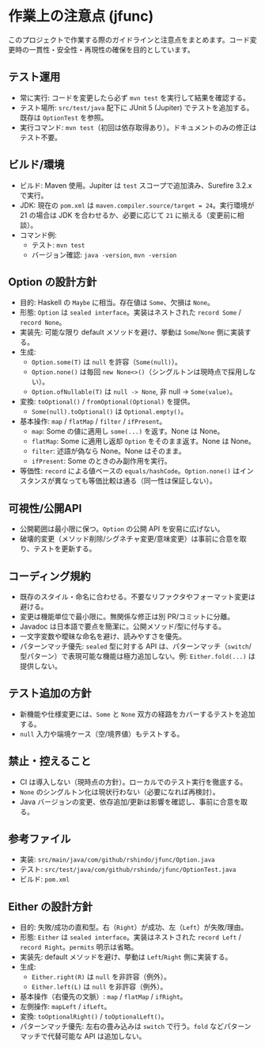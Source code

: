# 作業上の注意点 (jfunc)

このプロジェクトで作業する際のガイドラインと注意点をまとめます。コード変更時の一貫性・安全性・再現性の確保を目的としています。

## テスト運用
- 常に実行: コードを変更したら必ず `mvn test` を実行して結果を確認する。
- テスト場所: `src/test/java` 配下に JUnit 5 (Jupiter) でテストを追加する。既存は `OptionTest` を参照。
- 実行コマンド: `mvn test`（初回は依存取得あり）。ドキュメントのみの修正はテスト不要。

## ビルド/環境
- ビルド: Maven 使用。Jupiter は `test` スコープで追加済み、Surefire 3.2.x で実行。
- JDK: 現在の `pom.xml` は `maven.compiler.source/target = 24`。実行環境が 21 の場合は JDK を合わせるか、必要に応じて `21` に揃える（変更前に相談）。
- コマンド例:
  - テスト: `mvn test`
  - バージョン確認: `java -version`, `mvn -version`

## Option の設計方針
- 目的: Haskell の `Maybe` に相当。存在値は `Some`、欠損は `None`。
- 形態: `Option` は `sealed interface`。実装はネストされた `record Some` / `record None`。
- 実装先: 可能な限り default メソッドを避け、挙動は `Some`/`None` 側に実装する。
- 生成:
  - `Option.some(T)` は `null` を許容（`Some(null)`）。
  - `Option.none()` は毎回 `new None<>()`（シングルトンは現時点で採用しない）。
  - `Option.ofNullable(T)` は `null -> None`, 非 null -> `Some(value)`。
- 変換: `toOptional()` / `fromOptional(Optional)` を提供。
  - `Some(null).toOptional()` は `Optional.empty()`。
- 基本操作: `map` / `flatMap` / `filter` / `ifPresent`。
  - `map`: Some の値に適用し `some(...)` を返す。None は None。
  - `flatMap`: Some に適用し返却 `Option` をそのまま返す。None は None。
  - `filter`: 述語が偽なら None。None はそのまま。
  - `ifPresent`: Some のときのみ副作用を実行。
- 等価性: `record` による値ベースの `equals/hashCode`。`Option.none()` はインスタンスが異なっても等価比較は通る（同一性は保証しない）。

## 可視性/公開API
- 公開範囲は最小限に保つ。`Option` の公開 API を安易に広げない。
- 破壊的変更（メソッド削除/シグネチャ変更/意味変更）は事前に合意を取り、テストを更新する。

## コーディング規約
- 既存のスタイル・命名に合わせる。不要なリファクタやフォーマット変更は避ける。
- 変更は機能単位で最小限に。無関係な修正は別 PR/コミットに分離。
- Javadoc は日本語で要点を簡潔に。公開メソッド/型に付与する。
- 一文字変数や曖昧な命名を避け、読みやすさを優先。
 - パターンマッチ優先: `sealed` 型に対する API は、パターンマッチ（`switch`/型パターン）で表現可能な機能は極力追加しない。例: `Either.fold(...)` は提供しない。

## テスト追加の方針
- 新機能や仕様変更には、`Some` と `None` 双方の経路をカバーするテストを追加する。
- `null` 入力や端境ケース（空/境界値）もテストする。

## 禁止・控えること
- CI は導入しない（現時点の方針）。ローカルでのテスト実行を徹底する。
- `None` のシングルトン化は現状行わない（必要になれば再検討）。
- Java バージョンの変更、依存追加/更新は影響を確認し、事前に合意を取る。

## 参考ファイル
- 実装: `src/main/java/com/github/rshindo/jfunc/Option.java`
- テスト: `src/test/java/com/github/rshindo/jfunc/OptionTest.java`
- ビルド: `pom.xml`

## Either の設計方針
- 目的: 失敗/成功の直和型。右（`Right`）が成功、左（`Left`）が失敗/理由。
- 形態: `Either` は `sealed interface`。実装はネストされた `record Left` / `record Right`。`permits` 明示は省略。
- 実装先: default メソッドを避け、挙動は `Left`/`Right` 側に実装する。
- 生成:
  - `Either.right(R)` は `null` を非許容（例外）。
  - `Either.left(L)` は `null` を非許容（例外）。
- 基本操作（右優先の文脈）: `map` / `flatMap` / `ifRight`。
- 左側操作: `mapLeft` / `ifLeft`。
- 変換: `toOptionalRight()` / `toOptionalLeft()`。
- パターンマッチ優先: 左右の畳み込みは `switch` で行う。`fold` などパターンマッチで代替可能な API は追加しない。
